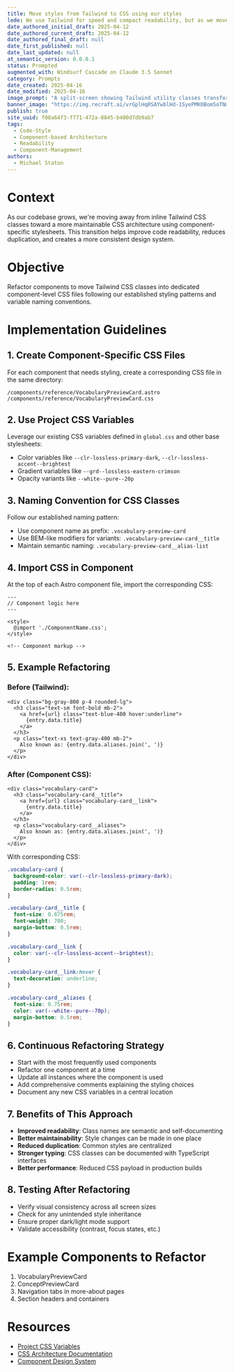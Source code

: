 ```yaml
---
title: Move styles from Tailwind to CSS using our styles
lede: We use Tailwind for speed and compact readability, but as we move to Astro, we should use CSS and try to maintain our CSS architecture
date_authored_initial_draft: 2025-04-12
date_authored_current_draft: 2025-04-12
date_authored_final_draft: null
date_first_published: null
date_last_updated: null
at_semantic_version: 0.0.0.1
status: Prompted
augmented_with: Windsurf Cascade on Claude 3.5 Sonnet
category: Prompts
date_created: 2025-04-16
date_modified: 2025-04-16
image_prompt: "A split-screen showing Tailwind utility classes transforming into organized CSS files, with a modern interface and visual cues for maintainability and style."
banner_image: "https://img.recraft.ai/vrGplHqRSAYwblHd-1SyePMK0Bom5oTNmDHkIQmZsDU/rs:fit:1024:1820:0/raw:1/plain/abs://external/images/e0e6fbe0-96b3-4393-a958-76ac30188cfb"
publish: true
site_uuid: f08a64f3-f771-472a-8845-b400d7db9ab7
tags:
  - Code-Style
  - Component-based Architecture
  - Readability
  - Component-Management
authors:
  - Michael Staton
---
```


# Context

As our codebase grows, we're moving away from inline Tailwind CSS classes toward a more maintainable CSS architecture using component-specific stylesheets. This transition helps improve code readability, reduces duplication, and creates a more consistent design system.

# Objective

Refactor components to move Tailwind CSS classes into dedicated component-level CSS files following our established styling patterns and variable naming conventions.

# Implementation Guidelines

## 1. Create Component-Specific CSS Files

For each component that needs styling, create a corresponding CSS file in the same directory:

```
/components/reference/VocabularyPreviewCard.astro
/components/reference/VocabularyPreviewCard.css
```

## 2. Use Project CSS Variables

Leverage our existing CSS variables defined in `global.css` and other base stylesheets:

- Color variables like `--clr-lossless-primary-dark`, `--clr-lossless-accent--brightest`
- Gradient variables like `--grd--lossless-eastern-crimson`
- Opacity variants like `--white--pure--20p`

## 3. Naming Convention for CSS Classes

Follow our established naming pattern:

- Use component name as prefix: `.vocabulary-preview-card`
- Use BEM-like modifiers for variants: `.vocabulary-preview-card__title`
- Maintain semantic naming: `.vocabulary-preview-card__alias-list`

## 4. Import CSS in Component

At the top of each Astro component file, import the corresponding CSS:

```astro
---
// Component logic here
---

<style>
  @import './ComponentName.css';
</style>

<!-- Component markup -->
```

## 5. Example Refactoring

### Before (Tailwind):

```astro
<div class="bg-gray-800 p-4 rounded-lg">
  <h3 class="text-sm font-bold mb-2">
    <a href={url} class="text-blue-400 hover:underline">
      {entry.data.title}
    </a>
  </h3>
  <p class="text-xs text-gray-400 mb-2">
    Also known as: {entry.data.aliases.join(', ')}
  </p>
</div>
```

### After (Component CSS):

```astro
<div class="vocabulary-card">
  <h3 class="vocabulary-card__title">
    <a href={url} class="vocabulary-card__link">
      {entry.data.title}
    </a>
  </h3>
  <p class="vocabulary-card__aliases">
    Also known as: {entry.data.aliases.join(', ')}
  </p>
</div>
```

With corresponding CSS:

```css
.vocabulary-card {
  background-color: var(--clr-lossless-primary-dark);
  padding: 1rem;
  border-radius: 0.5rem;
}

.vocabulary-card__title {
  font-size: 0.875rem;
  font-weight: 700;
  margin-bottom: 0.5rem;
}

.vocabulary-card__link {
  color: var(--clr-lossless-accent--brightest);
}

.vocabulary-card__link:hover {
  text-decoration: underline;
}

.vocabulary-card__aliases {
  font-size: 0.75rem;
  color: var(--white--pure--70p);
  margin-bottom: 0.5rem;
}
```

## 6. Continuous Refactoring Strategy

- Start with the most frequently used components
- Refactor one component at a time
- Update all instances where the component is used
- Add comprehensive comments explaining the styling choices
- Document any new CSS variables in a central location

## 7. Benefits of This Approach

- **Improved readability**: Class names are semantic and self-documenting
- **Better maintainability**: Style changes can be made in one place
- **Reduced duplication**: Common styles are centralized
- **Stronger typing**: CSS classes can be documented with TypeScript interfaces
- **Better performance**: Reduced CSS payload in production builds

## 8. Testing After Refactoring

- Verify visual consistency across all screen sizes
- Check for any unintended style inheritance
- Ensure proper dark/light mode support
- Validate accessibility (contrast, focus states, etc.)

# Example Components to Refactor

1. VocabularyPreviewCard
2. ConceptPreviewCard
3. Navigation tabs in more-about pages
4. Section headers and containers

# Resources

- [Project CSS Variables](/site/src/styles/global.css)
- [CSS Architecture Documentation](/content/specs/css-architecture.md)
- [Component Design System](/content/specs/component-design-system.md)
